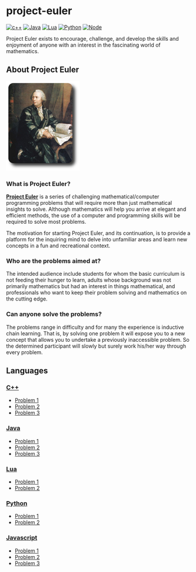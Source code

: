 # project-euler

[![c++](https://img.shields.io/badge/C++-11-blue.svg)](https://isocpp.org/wiki/faq/cpp11)
[![Java](https://img.shields.io/badge/Java-8-red.svg)](https://www.oracle.com/java/)
[![Lua](https://img.shields.io/badge/Lua-5-blueviolet.svg)](https://www.lua.org/)
[![Python](https://img.shields.io/badge/Python-3-green.svg)](https://www.python.org/)
[![Node](https://img.shields.io/badge/Nodejs-11-yellow.svg)](https://nodejs.org/en/)

Project Euler exists to encourage, challenge, and develop the skills and enjoyment of anyone with an interest in the fascinating world of mathematics.

## About Project Euler

![](/.github/euler_portrait.png)

### What is Project Euler?

**[Project Euler](https://projecteuler.net/)** is a series of challenging mathematical/computer programming problems that will require more than just mathematical insights to solve. Although mathematics will help you arrive at elegant and efficient methods, the use of a computer and programming skills will be required to solve most problems.

The motivation for starting Project Euler, and its continuation, is to provide a platform for the inquiring mind to delve into unfamiliar areas and learn new concepts in a fun and recreational context.

### Who are the problems aimed at?

The intended audience include students for whom the basic curriculum is not feeding their hunger to learn, adults whose background was not primarily mathematics but had an interest in things mathematical, and professionals who want to keep their problem solving and mathematics on the cutting edge.

### Can anyone solve the problems?

The problems range in difficulty and for many the experience is inductive chain learning. That is, by solving one problem it will expose you to a new concept that allows you to undertake a previously inaccessible problem. So the determined participant will slowly but surely work his/her way through every problem.

## Languages

### [C++](/C++/)
- [Problem 1](/C++/problem_1/)
- [Problem 2](/C++/problem_2/)
- [Problem 3](/C++/problem_3/)

### [Java](/Java/)
- [Problem 1](/Java/problem_1/)
- [Problem 2](/Java/problem_2/)
- [Problem 3](/Java/problem_3/)

### [Lua](/Lua/)
- [Problem 1](/Lua/problem_1/)
- [Problem 2](/Lua/problem_2/)

### [Python](/Python/)
- [Problem 1](/Python/problem_1/)
- [Problem 2](/Python/problem_2/)

### [Javascript](/Javascript/)
- [Problem 1](/Javascript/problem_1/)
- [Problem 2](/Javascript/problem_2/)
- [Problem 3](/Javascript/problem_3/)
